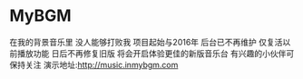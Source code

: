 # MyBGM
在我的背景音乐里 没人能够打败我
项目起始与2016年 后台已不再维护 仅复活以前播放功能
日后不再修复旧版 将会开启体验更佳的新版音乐台
有兴趣的小伙伴可保持关注
 演示地址:http://music.inmybgm.com

